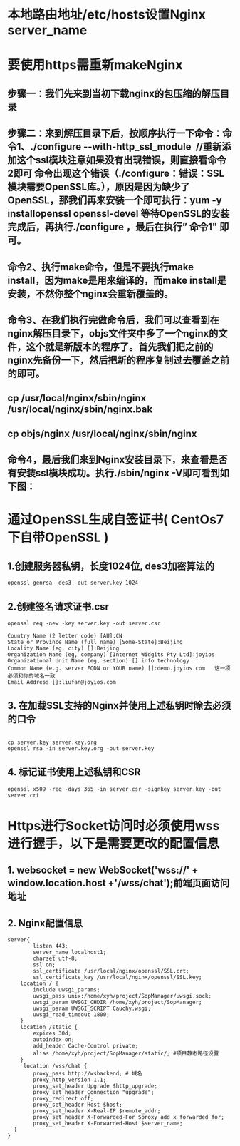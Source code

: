 # 本地路由地址/etc/hosts设置Nginx   server_name
# 要使用https需重新makeNginx
## 步骤一：我们先来到当初下载nginx的包压缩的解压目录
## 步骤二：来到解压目录下后，按顺序执行一下命令：命令1、./configure --with-http_ssl_module  //重新添加这个ssl模块注意如果没有出现错误，则直接看命令2即可 命令出现这个错误（./configure：错误：SSL模块需要OpenSSL库。），原因是因为缺少了OpenSSL，那我们再来安装一个即可执行：yum -y installopenssl openssl-devel 等待OpenSSL的安装完成后，再执行./configure ，最后在执行” 命令1" 即可。
## 命令2、执行make命令，但是不要执行make install，因为make是用来编译的，而make install是安装，不然你整个nginx会重新覆盖的。
## 命令3、在我们执行完做命令后，我们可以查看到在nginx解压目录下，objs文件夹中多了一个nginx的文件，这个就是新版本的程序了。首先我们把之前的nginx先备份一下，然后把新的程序复制过去覆盖之前的即可。
## cp /usr/local/nginx/sbin/nginx /usr/local/nginx/sbin/nginx.bak
## cp objs/nginx /usr/local/nginx/sbin/nginx
## 命令4，最后我们来到Nginx安装目录下，来查看是否有安装ssl模块成功。执行./sbin/nginx -V即可看到如下图：

# 通过OpenSSL生成自签证书( CentOs7下自带OpenSSL )
## 1.创建服务器私钥，长度1024位, des3加密算法的
```
openssl genrsa -des3 -out server.key 1024

```
## 2.创建签名请求证书.csr
```
openssl req -new -key server.key -out server.csr 

Country Name (2 letter code) [AU]:CN
State or Province Name (full name) [Some-State]:Beijing
Locality Name (eg, city) []:Beijing
Organization Name (eg, company) [Internet Widgits Pty Ltd]:joyios
Organizational Unit Name (eg, section) []:info technology
Common Name (e.g. server FQDN or YOUR name) []:demo.joyios.com   这一项必须和你的域名一致
Email Address []:liufan@joyios.com

```


## 3. 在加载SSL支持的Nginx并使用上述私钥时除去必须的口令
```

cp server.key server.key.org
openssl rsa -in server.key.org -out server.key

```

## 4. 标记证书使用上述私钥和CSR 
```
openssl x509 -req -days 365 -in server.csr -signkey server.key -out server.crt

```

# Https进行Socket访问时必须使用wss进行握手，以下是需要更改的配置信息
## 1. websocket = new WebSocket('wss://' + window.location.host +'/wss/chat');前端页面访问地址
## 2. Nginx配置信息
```
server{
        listen 443;
        server_name localhost1;
        charset utf-8;
        ssl on;
        ssl_certificate /usr/local/nginx/openssl/SSL.crt;
        ssl_certificate_key /usr/local/nginx/openssl/SSL.key;
    location / {
        include uwsgi_params;
        uwsgi_pass unix:/home/xyh/project/SopManager/uwsgi.sock;
        uwsgi_param UWSGI_CHDIR /home/xyh/project/SopManager;
        uwsgi_param UWSGI_SCRIPT Cauchy.wsgi;
        uwsgi_read_timeout 1800;
    }
    location /static {
        expires 30d;
        autoindex on;
        add_header Cache-Control private;
        alias /home/xyh/project/SopManager/static/; #项目静态路径设置
    }
     location /wss/chat {
        proxy_pass http://wsbackend; # 域名
        proxy_http_version 1.1;
        proxy_set_header Upgrade $http_upgrade;
        proxy_set_header Connection "upgrade";
        proxy_redirect off;
        proxy_set_header Host $host;
        proxy_set_header X-Real-IP $remote_addr;
        proxy_set_header X-Forwarded-For $proxy_add_x_forwarded_for;
        proxy_set_header X-Forwarded-Host $server_name;
  }
}

```
